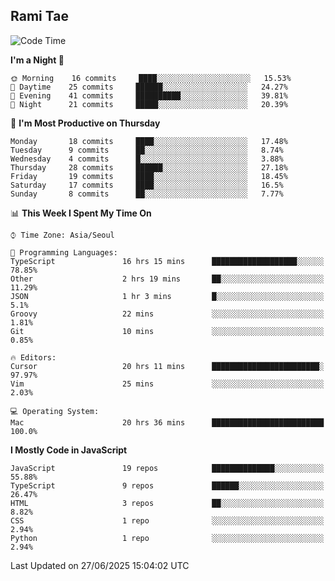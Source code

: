 ## Rami Tae

<!--START_SECTION:waka-->
![Code Time](http://img.shields.io/badge/Code%20Time-2%2C414%20hrs%2014%20mins-blue)

**I'm a Night 🦉** 

```text
🌞 Morning    16 commits     ████░░░░░░░░░░░░░░░░░░░░░   15.53% 
🌆 Daytime    25 commits     ██████░░░░░░░░░░░░░░░░░░░   24.27% 
🌃 Evening    41 commits     ██████████░░░░░░░░░░░░░░░   39.81% 
🌙 Night      21 commits     █████░░░░░░░░░░░░░░░░░░░░   20.39%

```
📅 **I'm Most Productive on Thursday** 

```text
Monday       18 commits     ████░░░░░░░░░░░░░░░░░░░░░   17.48% 
Tuesday      9 commits      ██░░░░░░░░░░░░░░░░░░░░░░░   8.74% 
Wednesday    4 commits      █░░░░░░░░░░░░░░░░░░░░░░░░   3.88% 
Thursday     28 commits     ██████░░░░░░░░░░░░░░░░░░░   27.18% 
Friday       19 commits     ████░░░░░░░░░░░░░░░░░░░░░   18.45% 
Saturday     17 commits     ████░░░░░░░░░░░░░░░░░░░░░   16.5% 
Sunday       8 commits      ██░░░░░░░░░░░░░░░░░░░░░░░   7.77%

```


📊 **This Week I Spent My Time On** 

```text
⌚︎ Time Zone: Asia/Seoul

💬 Programming Languages: 
TypeScript               16 hrs 15 mins      ███████████████████░░░░░░   78.85% 
Other                    2 hrs 19 mins       ██░░░░░░░░░░░░░░░░░░░░░░░   11.29% 
JSON                     1 hr 3 mins         █░░░░░░░░░░░░░░░░░░░░░░░░   5.1% 
Groovy                   22 mins             ░░░░░░░░░░░░░░░░░░░░░░░░░   1.81% 
Git                      10 mins             ░░░░░░░░░░░░░░░░░░░░░░░░░   0.85%

🔥 Editors: 
Cursor                   20 hrs 11 mins      ████████████████████████░   97.97% 
Vim                      25 mins             ░░░░░░░░░░░░░░░░░░░░░░░░░   2.03%

💻 Operating System: 
Mac                      20 hrs 36 mins      █████████████████████████   100.0%

```

**I Mostly Code in JavaScript** 

```text
JavaScript               19 repos            ██████████████░░░░░░░░░░░   55.88% 
TypeScript               9 repos             ██████░░░░░░░░░░░░░░░░░░░   26.47% 
HTML                     3 repos             ██░░░░░░░░░░░░░░░░░░░░░░░   8.82% 
CSS                      1 repo              ░░░░░░░░░░░░░░░░░░░░░░░░░   2.94% 
Python                   1 repo              ░░░░░░░░░░░░░░░░░░░░░░░░░   2.94%

```



 Last Updated on 27/06/2025 15:04:02 UTC
<!--END_SECTION:waka-->
